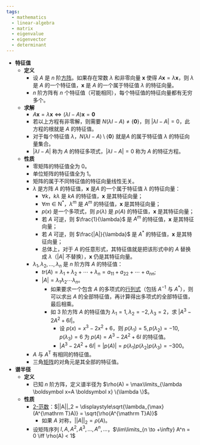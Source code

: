 ```yaml
---
tags:
  - mathematics
  - linear-algebra
  - matrix
  - eigenvalue
  - eigenvector
  - determinant
---
```

- **特征值**
    - **定义**
        - 设 $A$ 是 $n$ 阶[方阵](/pages/mathematics/linear-algrbra/matrix.md#xtm5r3)。如果存在常数 $\lambda$ 和非零向量 $\boldsymbol x$ 使得 $A\boldsymbol x=\lambda\boldsymbol x$，则 $\lambda$ 是 $A$ 的一个特征值，$\boldsymbol x$ 是 $A$ 的一个属于特征值 $\lambda$ 的特征向量。
        - $n$ 阶方阵有 $n$ 个特征值（可能相同），每个特征值的特征向量都有无穷多个。
    - **求解**
        - $A\boldsymbol x=\lambda\boldsymbol x\iff (\lambda I-A)\boldsymbol x=\boldsymbol 0$
        - 若以上方程有非零解，则需要 $N(\lambda I-A)\ne \{\boldsymbol 0\}$，则 $|\lambda I-A|=0$，此方程的根就是 $A$ 的特征值。
        - 对于每个特征值 $\lambda$，$N(\lambda I-A)\setminus\{\boldsymbol 0\}$ 就是$A$ 的属于特征值 $\lambda$ 的特征向量集合。
        - $|\lambda I-A|$ 称为 $A$ 的特征多项式，$|\lambda I-A|=0$ 称为 $A$ 的特征方程。
    - **性质**
        - 零矩阵的特征值全为 $0$。
        - 单位矩阵的特征值全为 $1$。
        - 矩阵的属于不同特征值的特征向量线性无关。
        - $\lambda$ 是方阵 $A$ 的特征值，$\boldsymbol x$ 是$A$ 的一个属于特征值 $\lambda$ 的特征向量：
            - $\forall k$，$k\lambda$ 是 $kA$ 的特征值，$\boldsymbol x$ 是其特征向量；
            - $\forall m\in \mathrm N^*$，$\lambda^m$ 是 $A^m$ 的特征值，$\boldsymbol x$ 是其特征向量；
            - $p(x)$ 是一个多项式，则 $p(\lambda)$ 是 $p(A)$ 的特征值，$\boldsymbol x$ 是其特征向量；
            - 若 $A$ 可逆，则 $\frac{1}{\lambda}$ 是 $A^m$ 的特征值，$\boldsymbol x$ 是其特征向量；
            - 若 $A$ 可逆，则 $\frac{|A|}{\lambda}$ 是 $A^*$ 的特征值，$\boldsymbol x$ 是其特征向量；
            - 总体上，对于 $A$ 的任意形式，其特征值就是把该形式中的 $A$ 替换成 $\lambda$（$|A|$ 不替换），$\boldsymbol x$ 仍是其特征向量。
        - $\lambda_1,\lambda_2,\dots,\lambda_n$ 是 $n$ 阶方阵 $A$ 的特征值：
            - $tr(A)=\lambda_1+\lambda_2+\cdots+\lambda_n=a_{11}+a_{22}+\cdots+a_{nn}$;
            - $|A|=\lambda_1\lambda_2\cdots\lambda_n$。
                - 如果要求一个包含 $A$ 的多项式的[行列式](/pages/mathematics/linear-algrbra/determinant.md)（包括 $A^{-1}$ 与 $A^*$），则可以求出 $A$ 的全部特征值，再计算得出多项式的全部特征值，最后相乘。
                - 如 $3$ 阶方阵 $A$ 的特征值为 $\lambda_1=1,\lambda_2=-2,\lambda_3=2$，求 $|A^3-2A^2+6I|$。
                    - 设 $p(x)=x^3-2x^2+6$，则 $p(\lambda_1)=5,p(\lambda_2)=-10,p(\lambda_3)=6$ 为 $p(A)=A^3-2A^2+6I$ 的特征值。
                    - $|A^3-2A^2+6I|=|p(A)|=p(\lambda_1)p(\lambda_2)p(\lambda_3)=-300$。
        - $A$ 与 $A^{\mathrm T}$ 有相同的特征值。
        - 三角[矩阵](/pages/mathematics/linear-algrbra/matrix.md)的对角元是其全部的特征值。
- **谱半径**
    - **定义**
        - 已知 $n$ 阶方阵，定义谱半径为 $\rho(A) = \max\limits_{\lambda \boldsymbol x=A \boldsymbol x} \{\lambda \}$。
    - **性质**
        - [2-范数](/pages/mathematics/linear-algrbra/norm.md#xuxoty)：$||A||_2 = \displaystyle\sqrt{\lambda_{\max}(A^{\mathrm T}A)} = \sqrt{\rho(A^{\mathrm T}A)}$
            - 如果 $A$ 对称，$||A||_2 = \rho(A)$。
        - 设矩阵序列 $I,A,A^2,A^3,\dots,A^n,\dots$，$\lim\limits_{n \to +\infty} A^n = 0 \iff \rho(A) < 1$
